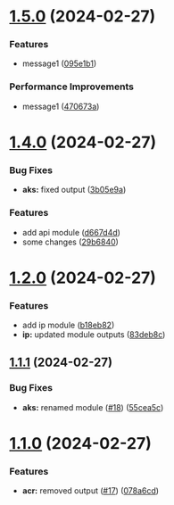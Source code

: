 # [1.5.0](https://github.com/rgb000/github-cicd/compare/v1.4.0...v1.5.0) (2024-02-27)


### Features

* message1 ([095e1b1](https://github.com/rgb000/github-cicd/commit/095e1b1476a8b74114d94449f68f6dce1969e8a6))


### Performance Improvements

* message1 ([470673a](https://github.com/rgb000/github-cicd/commit/470673a8834ddb0ef18af0723618181b9bad8f52))



# [1.4.0](https://github.com/rgb000/github-cicd/compare/v1.2.0...v1.4.0) (2024-02-27)


### Bug Fixes

* **aks:** fixed output ([3b05e9a](https://github.com/rgb000/github-cicd/commit/3b05e9a54934c6f6100e3c281c94b1ad98330797))


### Features

* add api module ([d667d4d](https://github.com/rgb000/github-cicd/commit/d667d4da8c0f3215b43234ec488f112a7a9bdd98))
* some changes ([29b6840](https://github.com/rgb000/github-cicd/commit/29b684023e21b9d48642aeb78f6df7e4f6e0de27))



# [1.2.0](https://github.com/rgb000/github-cicd/compare/v1.1.1...v1.2.0) (2024-02-27)


### Features

* add ip module ([b18eb82](https://github.com/rgb000/github-cicd/commit/b18eb825ca8014a843001166af33cc9399a76cd4))
* **ip:** updated module outputs ([83deb8c](https://github.com/rgb000/github-cicd/commit/83deb8c2d7da361f90cd7cc57aed619122512091))



## [1.1.1](https://github.com/rgb000/github-cicd/compare/v1.1.0...v1.1.1) (2024-02-27)


### Bug Fixes

* **aks:** renamed module ([#18](https://github.com/rgb000/github-cicd/issues/18)) ([55cea5c](https://github.com/rgb000/github-cicd/commit/55cea5c886f212f34b28b28a91b2585eea6863ad))



# [1.1.0](https://github.com/rgb000/github-cicd/compare/v1.0.0...v1.1.0) (2024-02-27)


### Features

* **acr:** removed output ([#17](https://github.com/rgb000/github-cicd/issues/17)) ([078a6cd](https://github.com/rgb000/github-cicd/commit/078a6cd79a3a0482d8134703328cebff09cadde4))



